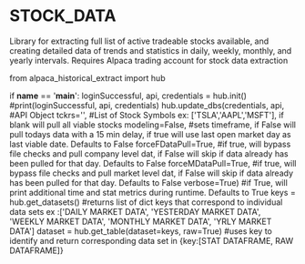 # STOCK_DATA
Library for extracting full list of active tradeable stocks available, and creating detailed data of trends and statistics in daily, weekly, monthly, and yearly intervals. Requires Alpaca trading account for stock data extraction

from alpaca_historical_extract import hub

if __name__ == '__main__':
	loginSuccessful, api, credentials = hub.init()
    	#print(loginSuccessful, api, credentials)
     	hub.update_dbs(credentials, 
                       api,                 #API Object
                       tckrs='',            #List of Stock Symbols ex: ['TSLA','AAPL','MSFT'], if blank will pull all viable stocks
                       modeling=False,      #sets timeframe, if False will pull todays data with a 15 min delay, if true will use last open market day as last viable date. Defaults to False
                       forceFDataPull=True, #if true, will bypass file checks and pull company level dat, if False will skip if data already has been pulled for that day. Defaults to False
                       forceMDataPull=True, #if true, will bypass file checks and pull market level dat, if False will skip if data already has been pulled for that day. Defaults to False
                       verbose=True)        #if True, will print additional time and stat metrics during runtime. Defaults to True
     	keys = hub.get_datasets() #returns list of dict keys that correspond to individual data sets ex :['DAILY MARKET DATA', 'YESTERDAY MARKET DATA', 'WEEKLY MARKET DATA', 'MONTHLY MARKET DATA', 'YRLY MARKET DATA']
	dataset = hub.get_table(dataset=keys, raw=True) #uses key to identify and return corresponding data set in {key:[STAT DATAFRAME, RAW DATAFRAME]}